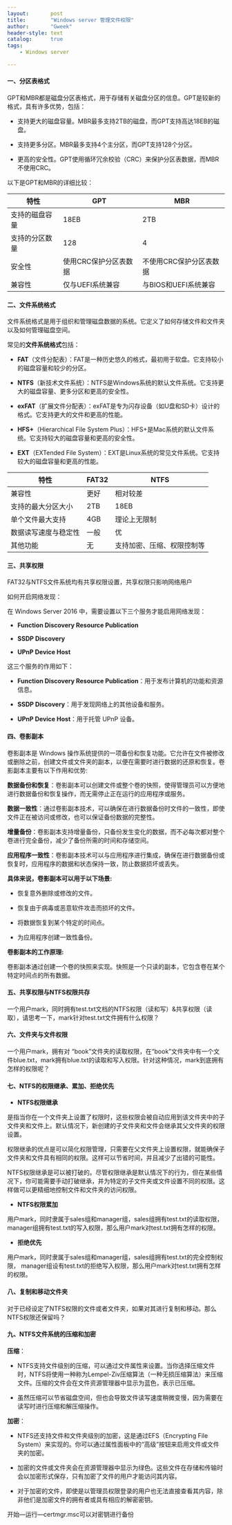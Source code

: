 ```yaml
---
layout:       post
title:        "Windows server 管理文件权限"
author:       "Gweek"
header-style: text
catalog:      true
tags:
    - Windows server

---
```


#### **一、分区表格式**

GPT和MBR都是磁盘分区表格式，用于存储有关磁盘分区的信息。GPT是较新的格式，具有许多优势，包括：

- 支持更大的磁盘容量。MBR最多支持2TB的磁盘，而GPT支持高达18EB的磁盘。

- 支持更多分区。MBR最多支持4个主分区，而GPT支持128个分区。

- 更高的安全性。GPT使用循环冗余校验（CRC）来保护分区表数据，而MBR不使用CRC。

以下是GPT和MBR的详细比较：

| **特性**       | **GPT**               | **MBR**                 |
| -------------- | --------------------- | ----------------------- |
| 支持的磁盘容量 | 18EB                  | 2TB                     |
| 支持的分区数量 | 128                   | 4                       |
| 安全性         | 使用CRC保护分区表数据 | 不使用CRC保护分区表数据 |
| 兼容性         | 仅与UEFI系统兼容      | 与BIOS和UEFI系统兼容    |

#### **二、文件系统格式**

文件系统格式是用于组织和管理磁盘数据的系统。它定义了如何存储文件和文件夹以及如何管理磁盘空间。

常见的**文件系统格式**包括：

- **FAT**（文件分配表）：FAT是一种历史悠久的格式，最初用于软盘。它支持较小的磁盘容量和较少的分区。

- **NTFS**（新技术文件系统）：NTFS是Windows系统的默认文件系统。它支持更大的磁盘容量、更多分区和更高的安全性。

- **exFAT**（扩展文件分配表）：exFAT是专为闪存设备（如U盘和SD卡）设计的格式。它支持更大的文件和更高的性能。

- **HFS+**（Hierarchical File System Plus）：HFS+是Mac系统的默认文件系统。它支持较大的磁盘容量和更高的安全性。

- **EXT**（EXTended File System）：EXT是Linux系统的常见文件系统。它支持较大的磁盘容量和更高的性能。

| **特性**             | **FAT32** | **NTFS**                   |
| -------------------- | --------- | -------------------------- |
| 兼容性               | 更好      | 相对较差                   |
| 支持的最大分区大小   | 2TB       | 18EB                       |
| 单个文件最大支持     | 4GB       | 理论上无限制               |
| 数据读写速度与稳定性 | 一般      | 优                         |
| 其他功能             | 无        | 支持加密、压缩、权限控制等 |

#### **三、共享权限**

FAT32与NTFS文件系统均有共享权限设置，共享权限只影响网络用户

如何开启网络发现：

在 Windows Server 2016 中，需要设置以下三个服务才能启用网络发现：

- **Function Discovery Resource Publication**

- **SSDP Discovery**

- **UPnP Device Host**

这三个服务的作用如下：

- **Function Discovery Resource Publication**：用于发布计算机的功能和资源信息。

- **SSDP Discovery**：用于发现网络上的其他设备和服务。

- **UPnP Device Host**：用于托管 UPnP 设备。

#### **四、卷影副本**

卷影副本是 Windows 操作系统提供的一项备份和恢复功能。它允许在文件被修改或删除之前，创建文件或文件夹的副本，以便在需要时进行数据的还原和恢复。卷影副本主要有以下作用和优势:

**数据备份和恢复**：卷影副本可以创建文件或整个卷的快照，使得管理员可以方便地进行数据备份和恢复操作，而无需停止正在运行的应用程序或服务。

**数据一致性**：通过卷影副本技术，可以确保在进行数据备份时文件的一致性，即使文件正在被访问或修改，也可以保证备份数据的完整性。

**增量备份**：卷影副本支持增量备份，只备份发生变化的数据，而不必每次都对整个卷进行完全备份，减少了备份所需的时间和存储空间。

**应用程序一致性**：卷影副本技术可以与应用程序进行集成，确保在进行数据备份或恢复时，应用程序的数据和状态保持一致，防止数据损坏或丢失。

**具体来说，卷影副本可以用于以下场景:**

- 恢复意外删除或修改的文件。

- 恢复由于病毒或恶意软件攻击而损坏的文件。

- 将数据恢复到某个特定的时间点。

- 为应用程序创建一致性备份。

**卷影副本的工作原理:**

卷影副本通过创建一个卷的快照来实现。快照是一个只读的副本，它包含卷在某个特定时间点的所有数据。

#### 五、共享权限与NTFS权限共存

一个用户mark，同时拥有test.txt文档的NTFS权限（读和写）&共享权限（读取），请思考一下，mark针对test.txt文件拥有什么权限？

 

#### 六、文件夹与文件权限

一个用户mark，拥有对 “book”文件夹的读取权限，在“book”文件夹中有一个文件blue.txt，mark拥有blue.txt的读取和写入权限。针对这种情况，mark到底拥有怎样的权限呢？

 

#### 七、NTFS的权限继承、累加、拒绝优先

- **NTFS权限继承**

是指当你在一个文件夹上设置了权限时，这些权限会被自动应用到该文件夹中的子文件夹和文件上。默认情况下，新创建的子文件夹和文件会继承其父文件夹的权限设置。

权限继承的优点是可以简化权限管理，只需要在父文件夹上设置权限，就能确保子文件夹和文件具有相同的权限。这样可以节省时间，并且减少了出错的可能性。

NTFS权限继承是可以被打破的。尽管权限继承是默认情况下的行为，但在某些情况下，你可能需要手动打破继承，并为特定的子文件夹或文件设置不同的权限。这样做可以更精细地控制文件和文件夹的访问权限。

- **NTFS权限累加**

用户mark，同时隶属于sales组和manager组，sales组拥有test.txt的读取权限，manager组拥有test.txt的写入权限，那么用户mark对test.txt拥有怎样的权限。

- **拒绝优先**

用户mark，同时隶属于sales组和manager组，sales组拥有test.txt的完全控制权限， manager组设有test.txt的拒绝写入权限，那么用户mark对test.txt拥有怎样的权限。

#### 八、复制和移动文件夹

对于已经设定了NTFS权限的文件或者文件夹，如果对其进行复制和移动。那么NTFS权限还保留吗？

#### 九、NTFS文件系统的压缩和加密

**压缩**：

- NTFS支持文件级别的压缩，可以通过文件属性来设置。当你选择压缩文件时，NTFS将使用一种称为Lempel-Ziv压缩算法（一种无损压缩算法）来压缩文件。压缩的文件会在文件资源管理器中显示为蓝色，表示已压缩。

- 虽然压缩可以节省磁盘空间，但也会导致文件读写速度稍微变慢，因为需要在读写时进行压缩和解压缩操作。

**加密**：

- NTFS还支持文件和文件夹级别的加密，这是通过EFS（Encrypting File System）来实现的。你可以通过属性面板中的“高级”按钮来启用文件或文件夹的加密。

- 加密的文件或文件夹会在资源管理器中显示为绿色。这些文件在存储和传输时会以加密形式保存，只有加密了文件的用户才能访问其内容。

- 对于加密的文件，即使是以管理员权限登录的用户也无法直接查看其内容，除非他们是加密文件的拥有者或具有相应的解密密钥。

开始—运行—certmgr.msc可以对密钥进行备份
